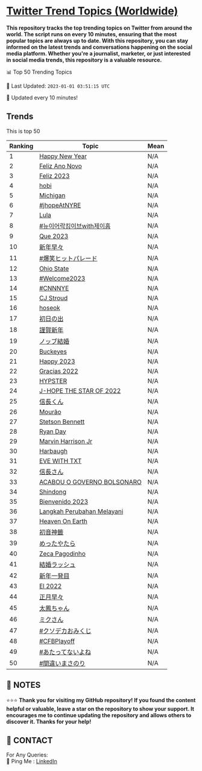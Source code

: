 [Twitter Trend Topics (Worldwide)](https://github.com/ErcinDedeoglu/Twitter-Trend-Topics)
==========

**This repository tracks the top trending topics on Twitter from around the world. 
The script runs on every 10 minutes, ensuring that the most popular topics are always up to date. 
With this repository, you can stay informed on the latest trends and conversations happening on the social media platform. 
Whether you're a journalist, marketer, or just interested in social media trends, this repository is a valuable resource.**


📊 Top 50 Trending Topics

📆 Last Updated: `2023-01-01 03:51:15 UTC`

🔧 Updated every 10 minutes!


## Trends

This is top 50

| Ranking | Topic | Mean |
| ------- | ------------ | ------------ |
| 1 | [Happy New Year](http://twitter.com/search?q=Happy+New+Year) | N/A |
| 2 | [Feliz Ano Novo](http://twitter.com/search?q=Feliz+Ano+Novo) | N/A |
| 3 | [Feliz 2023](http://twitter.com/search?q=Feliz+2023) | N/A |
| 4 | [hobi](http://twitter.com/search?q=hobi) | N/A |
| 5 | [Michigan](http://twitter.com/search?q=Michigan) | N/A |
| 6 | [#jhopeAtNYRE](http://twitter.com/search?q=%23jhopeAtNYRE) | N/A |
| 7 | [Lula](http://twitter.com/search?q=Lula) | N/A |
| 8 | [#뉴이어락킹이브with제이홉](http://twitter.com/search?q=%23%eb%89%b4%ec%9d%b4%ec%96%b4%eb%9d%bd%ed%82%b9%ec%9d%b4%eb%b8%8cwith%ec%a0%9c%ec%9d%b4%ed%99%89) | N/A |
| 9 | [Que 2023](http://twitter.com/search?q=Que+2023) | N/A |
| 10 | [新年早々](http://twitter.com/search?q=%e6%96%b0%e5%b9%b4%e6%97%a9%e3%80%85) | N/A |
| 11 | [#爆笑ヒットパレード](http://twitter.com/search?q=%23%e7%88%86%e7%ac%91%e3%83%92%e3%83%83%e3%83%88%e3%83%91%e3%83%ac%e3%83%bc%e3%83%89) | N/A |
| 12 | [Ohio State](http://twitter.com/search?q=Ohio+State) | N/A |
| 13 | [#Welcome2023](http://twitter.com/search?q=%23Welcome2023) | N/A |
| 14 | [#CNNNYE](http://twitter.com/search?q=%23CNNNYE) | N/A |
| 15 | [CJ Stroud](http://twitter.com/search?q=CJ+Stroud) | N/A |
| 16 | [hoseok](http://twitter.com/search?q=hoseok) | N/A |
| 17 | [初日の出](http://twitter.com/search?q=%e5%88%9d%e6%97%a5%e3%81%ae%e5%87%ba) | N/A |
| 18 | [謹賀新年](http://twitter.com/search?q=%e8%ac%b9%e8%b3%80%e6%96%b0%e5%b9%b4) | N/A |
| 19 | [ノッブ結婚](http://twitter.com/search?q=%e3%83%8e%e3%83%83%e3%83%96%e7%b5%90%e5%a9%9a) | N/A |
| 20 | [Buckeyes](http://twitter.com/search?q=Buckeyes) | N/A |
| 21 | [Happy 2023](http://twitter.com/search?q=Happy+2023) | N/A |
| 22 | [Gracias 2022](http://twitter.com/search?q=Gracias+2022) | N/A |
| 23 | [HYPSTER](http://twitter.com/search?q=HYPSTER) | N/A |
| 24 | [J-HOPE THE STAR OF 2022](http://twitter.com/search?q=J-HOPE+THE+STAR+OF+2022) | N/A |
| 25 | [信長くん](http://twitter.com/search?q=%e4%bf%a1%e9%95%b7%e3%81%8f%e3%82%93) | N/A |
| 26 | [Mourão](http://twitter.com/search?q=Mour%c3%a3o) | N/A |
| 27 | [Stetson Bennett](http://twitter.com/search?q=Stetson+Bennett) | N/A |
| 28 | [Ryan Day](http://twitter.com/search?q=Ryan+Day) | N/A |
| 29 | [Marvin Harrison Jr](http://twitter.com/search?q=Marvin+Harrison+Jr) | N/A |
| 30 | [Harbaugh](http://twitter.com/search?q=Harbaugh) | N/A |
| 31 | [EVE WITH TXT](http://twitter.com/search?q=EVE+WITH+TXT) | N/A |
| 32 | [信長さん](http://twitter.com/search?q=%e4%bf%a1%e9%95%b7%e3%81%95%e3%82%93) | N/A |
| 33 | [ACABOU O GOVERNO BOLSONARO](http://twitter.com/search?q=ACABOU+O+GOVERNO+BOLSONARO) | N/A |
| 34 | [Shindong](http://twitter.com/search?q=Shindong) | N/A |
| 35 | [Bienvenido 2023](http://twitter.com/search?q=Bienvenido+2023) | N/A |
| 36 | [Langkah Perubahan Melayani](http://twitter.com/search?q=Langkah+Perubahan+Melayani) | N/A |
| 37 | [Heaven On Earth](http://twitter.com/search?q=Heaven+On+Earth) | N/A |
| 38 | [初音神籤](http://twitter.com/search?q=%e5%88%9d%e9%9f%b3%e7%a5%9e%e7%b1%a4) | N/A |
| 39 | [めったやたら](http://twitter.com/search?q=%e3%82%81%e3%81%a3%e3%81%9f%e3%82%84%e3%81%9f%e3%82%89) | N/A |
| 40 | [Zeca Pagodinho](http://twitter.com/search?q=Zeca+Pagodinho) | N/A |
| 41 | [結婚ラッシュ](http://twitter.com/search?q=%e7%b5%90%e5%a9%9a%e3%83%a9%e3%83%83%e3%82%b7%e3%83%a5) | N/A |
| 42 | [新年一発目](http://twitter.com/search?q=%e6%96%b0%e5%b9%b4%e4%b8%80%e7%99%ba%e7%9b%ae) | N/A |
| 43 | [El 2022](http://twitter.com/search?q=El+2022) | N/A |
| 44 | [正月早々](http://twitter.com/search?q=%e6%ad%a3%e6%9c%88%e6%97%a9%e3%80%85) | N/A |
| 45 | [太鳳ちゃん](http://twitter.com/search?q=%e5%a4%aa%e9%b3%b3%e3%81%a1%e3%82%83%e3%82%93) | N/A |
| 46 | [ミクさん](http://twitter.com/search?q=%e3%83%9f%e3%82%af%e3%81%95%e3%82%93) | N/A |
| 47 | [#クソデカおみくじ](http://twitter.com/search?q=%23%e3%82%af%e3%82%bd%e3%83%87%e3%82%ab%e3%81%8a%e3%81%bf%e3%81%8f%e3%81%98) | N/A |
| 48 | [#CFBPlayoff](http://twitter.com/search?q=%23CFBPlayoff) | N/A |
| 49 | [#あたってないよね](http://twitter.com/search?q=%23%e3%81%82%e3%81%9f%e3%81%a3%e3%81%a6%e3%81%aa%e3%81%84%e3%82%88%e3%81%ad) | N/A |
| 50 | [#間違いまさのり](http://twitter.com/search?q=%23%e9%96%93%e9%81%95%e3%81%84%e3%81%be%e3%81%95%e3%81%ae%e3%82%8a) | N/A |




## 📝 NOTES

⭐⭐⭐ **Thank you for visiting my GitHub repository! If you found the content helpful or valuable, leave a star on the repository to show your support. It encourages me to continue updating the repository and allows others to discover it. Thanks for your help!**

## 📨 CONTACT

 For Any Queries:  
            🏓 Ping Me : [LinkedIn](https://www.linkedin.com/in/ercindedeoglu/)